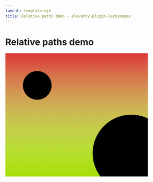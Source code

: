 ```yaml
---
layout: template.njk
title: Relative paths demo - eleventy-plugin-lazyimages
---
```

# Relative paths demo

![Local Test](img/test-01.png "Local Test")
